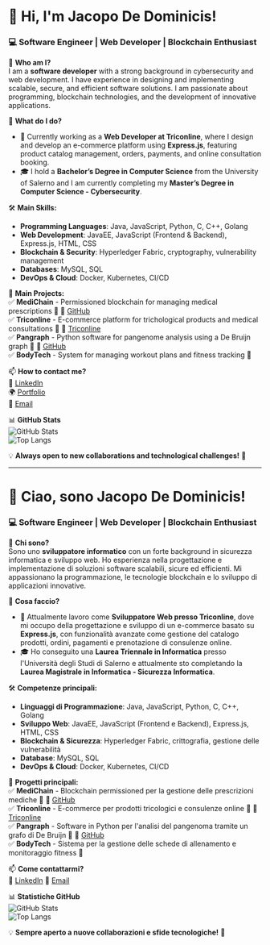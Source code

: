 # 👋 Hi, I'm **Jacopo De Dominicis**!  
### 💻 Software Engineer | Web Developer | Blockchain Enthusiast

🚀 **Who am I?**  
I am a **software developer** with a strong background in cybersecurity and web development. I have experience in designing and implementing scalable, secure, and efficient software solutions. I am passionate about programming, blockchain technologies, and the development of innovative applications.

🎯 **What do I do?**  
- 💼 Currently working as a **Web Developer at Triconline**, where I design and develop an e-commerce platform using **Express.js**, featuring product catalog management, orders, payments, and online consultation booking.  
- 🎓 I hold a **Bachelor’s Degree in Computer Science** from the University of Salerno and I am currently completing my **Master’s Degree in Computer Science - Cybersecurity**.  

🛠 **Main Skills:**  
- **Programming Languages**: Java, JavaScript, Python, C, C++, Golang  
- **Web Development**: JavaEE, JavaScript (Frontend & Backend), Express.js, HTML, CSS  
- **Blockchain & Security**: Hyperledger Fabric, cryptography, vulnerability management  
- **Databases**: MySQL, SQL  
- **DevOps & Cloud**: Docker, Kubernetes, CI/CD  

📌 **Main Projects:**  
✅ **MediChain** - Permissioned blockchain for managing medical prescriptions 📜 🔗 [GitHub](https://github.com/Jacopodd/Medichain)  
✅ **Triconline** - E-commerce platform for trichological products and medical consultations 🛒 🔗 [Triconline](http://www.triconline.com)  
✅ **Pangraph** - Python software for pangenome analysis using a De Bruijn graph 🧬 🔗 [GitHub](https://github.com/Jacopodd/Pangraph)  
✅ **BodyTech** - System for managing workout plans and fitness tracking 💪  

📫 **How to contact me?**  
🔗 [LinkedIn](https://linkedin.com/in/jacopo-de-dominicis-b17ba5239)  
🌍 [Portfolio](https://yourwebsite.com)  
📧 [Email](mailto:jacopodedominicisdeveloper@gmail.com)  

📊 **GitHub Stats**  
![GitHub Stats](https://github-readme-stats.vercel.app/api?username=Jacopodd&show_icons=true&theme=github_dark&count_private=true)  
![Top Langs](https://github-readme-stats.vercel.app/api/top-langs/?username=Jacopodd&layout=compact&theme=github_dark)  

💡 **Always open to new collaborations and technological challenges!** 🚀  




----------------------------------------------------------------------------------------------------------------------------------------------------------



# 👋 Ciao, sono **Jacopo De Dominicis**!  
### 💻 Software Engineer | Web Developer | Blockchain Enthusiast

🚀 **Chi sono?**  
Sono uno **sviluppatore informatico** con un forte background in sicurezza informatica e sviluppo web. Ho esperienza nella progettazione e implementazione di soluzioni software scalabili, sicure ed efficienti. Mi appassionano la programmazione, le tecnologie blockchain e lo sviluppo di applicazioni innovative.

🎯 **Cosa faccio?**  
- 💼 Attualmente lavoro come **Sviluppatore Web presso Triconline**, dove mi occupo della progettazione e sviluppo di un e-commerce basato su **Express.js**, con funzionalità avanzate come gestione del catalogo prodotti, ordini, pagamenti e prenotazione di consulenze online.  
- 🎓 Ho conseguito una **Laurea Triennale in Informatica** presso l'Università degli Studi di Salerno e attualmente sto completando la **Laurea Magistrale in Informatica - Sicurezza Informatica**.  

🛠 **Competenze principali:**  
- **Linguaggi di Programmazione**: Java, JavaScript, Python, C, C++, Golang  
- **Sviluppo Web**: JavaEE, JavaScript (Frontend e Backend), Express.js, HTML, CSS  
- **Blockchain & Sicurezza**: Hyperledger Fabric, crittografia, gestione delle vulnerabilità  
- **Database**: MySQL, SQL  
- **DevOps & Cloud**: Docker, Kubernetes, CI/CD  

📌 **Progetti principali:**  
✅ **MediChain** - Blockchain permissioned per la gestione delle prescrizioni mediche 📜 🔗 [GitHub](https://github.com/Jacopodd/Medichain)  
✅ **Triconline** - E-commerce per prodotti tricologici e consulenze online 🛒 🔗 [Triconline](http://www.triconline.com)  
✅ **Pangraph** - Software in Python per l'analisi del pangenoma tramite un grafo di De Bruijn 🧬 🔗 [GitHub](https://github.com/Jacopodd/Pangraph)  
✅ **BodyTech** - Sistema per la gestione delle schede di allenamento e monitoraggio fitness 💪  

📫 **Come contattarmi?**  
🔗 [LinkedIn](https://linkedin.com/in/jacopo-de-dominicis-b17ba5239/)
📧 [Email](mailto:jacopodedominicisdeveloper@gmail.com)  

📊 **Statistiche GitHub**  
![GitHub Stats](https://github-readme-stats.vercel.app/api?username=Jacopodd&show_icons=true&theme=github_dark&count_private=true)  
![Top Langs](https://github-readme-stats.vercel.app/api/top-langs/?username=Jacopodd&layout=compact&theme=github_dark)  

💡 **Sempre aperto a nuove collaborazioni e sfide tecnologiche!** 🚀  
